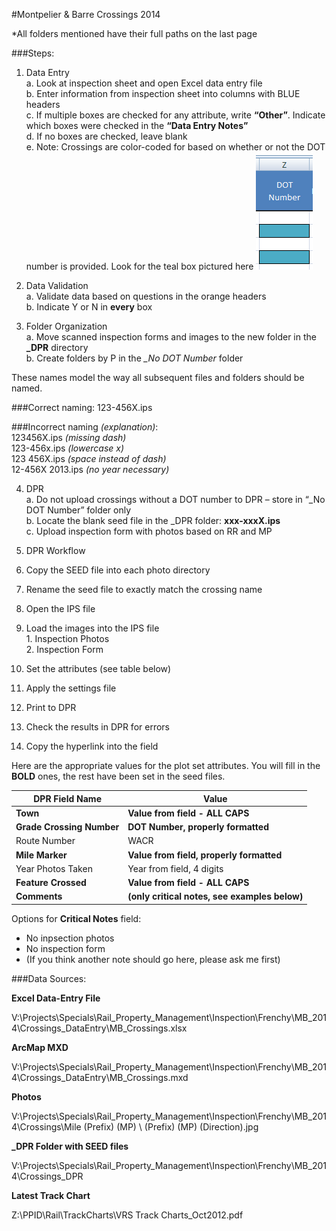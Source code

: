 #Montpelier & Barre Crossings 2014

*All folders mentioned have their full paths on the last page

###Steps:

1. Data Entry  
  a.  Look at inspection sheet and open Excel data entry file  
  b.	Enter information from inspection sheet into columns with BLUE headers  
  c.	If multiple boxes are checked for any attribute, write **“Other”**. Indicate which boxes were checked in the **“Data Entry Notes”**  
  d.	If no boxes are checked, leave blank  
  e.	Note: Crossings are color-coded for based on whether or not the DOT number is provided. Look for the teal box pictured here ![teal](img/DOT-needed.PNG)

2. Data Validation  
  a. Validate data based on questions in the orange headers  
  b. Indicate Y or N in **every** box  
3. Folder Organization  
  a. Move scanned inspection forms and images to the new folder in the **_DPR** directory  
  b. Create folders by P in the *_No DOT Number* folder  

These names model the way all subsequent files and folders should be named.

###Correct naming:
  123-456X.ips
  
###Incorrect naming *(explanation)*:  
  123456X.ips *(missing dash)*  
  123-456x.ips *(lowercase x)*  
  123 456X.ips *(space instead of dash)*  
  12-456X 2013.ips *(no year necessary)*  
  
4. DPR  
  a.	Do not upload crossings without a DOT number to DPR – store in “_No DOT Number” folder only  
  b.	Locate the blank seed file in the _DPR folder: **xxx-xxxX.ips**  
  c.  Upload inspection form with photos based on RR and MP

5. DPR Workflow
  1.	Copy the SEED file into each photo directory  
  2.	Rename the seed file to exactly match the crossing name  
  3.	Open the IPS file  
  4.	Load the images into the IPS file  
    1.	Inspection Photos  
    2.	Inspection Form  
  5.	Set the attributes (see table below)  
  6.	Apply the settings file  
  7.	Print to DPR  
  8.	Check the results in DPR for errors  
  9.	Copy the hyperlink into the <DPR Hyperlink> field  

Here are the appropriate values for the plot set attributes. You will fill in the **BOLD** ones, the rest have been set in the seed files.

|DPR Field Name       |Value                                      |
|---------------------|-------------------------------------------|
|**Town**                 |**Value from <TOWN NAME> field - ALL CAPS**    |
|**Grade Crossing Number**|**DOT Number, properly formatted**             |
|Route Number     |WACR                                   |
|**Mile Marker**          |**Value from <MP> field, properly formatted**  |
|Year Photos Taken    |Year from <InspDate> field, 4 digits       |
|**Feature Crossed**      |**Value from <Crossing Name> field - ALL CAPS**|
|**Comments**             |**(only critical notes, see examples below)**  |

Options for **Critical Notes** field:  
- No inpsection photos  
- No inspection form  
- (If you think another note should go here, please ask me first)  
 

###Data Sources:

**Excel Data-Entry File**  
  
V:\Projects\Specials\Rail_Property_Management\Inspection\Frenchy\MB_2014\Crossings\_DataEntry\MB_Crossings.xlsx  
  
**ArcMap MXD**  

V:\Projects\Specials\Rail_Property_Management\Inspection\Frenchy\MB_2014\Crossings\_DataEntry\MB_Crossings.mxd

**Photos**  
  
V:\Projects\Specials\Rail_Property_Management\Inspection\Frenchy\MB_2014\Crossings\Mile (Prefix) (MP) \ (Prefix) (MP) (Direction).jpg

**_DPR Folder with SEED files**

V:\Projects\Specials\Rail_Property_Management\Inspection\Frenchy\MB_2014\Crossings\_DPR

**Latest Track Chart**

Z:\PPID\Rail\TrackCharts\VRS Track Charts_Oct2012.pdf
